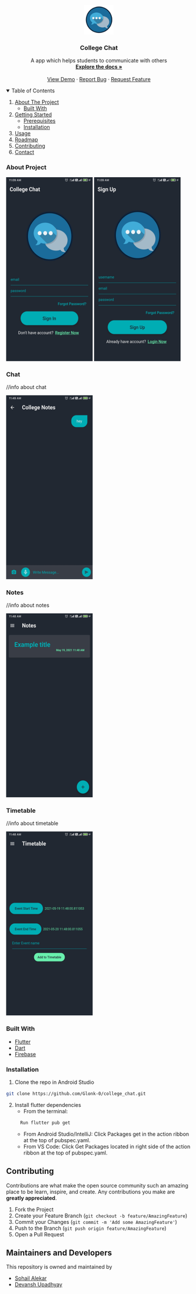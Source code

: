 <!-- PROJECT LOGO -->
<br />
<p align="center">
  <a href="https://github.com/Glonk-0/college_chat">
    <img src="android/app/src/main/res/mipmap-xxxhdpi/ic_launcher.png" alt="Logo" width="80" height="80">
  </a>
 <h3 align="center">College Chat</h3>

  <p align="center">A app which helps students to communicate with others
  <br />
    <a href="https://github.com/Glonk-0/college_chat"><strong>Explore the docs »</strong></a>
    <br />
    <br />
    <a href="https://github.com/Glonk-0/college_chat">View Demo</a>
    ·
    <a href="https://github.com/Glonk-0/college_chat/issues">Report Bug</a>
    ·
    <a href="https://github.com/Glonk-0/college_chat/issues">Request Feature</a>
  </p>
</p>
<!-- TABLE OF CONTENTS -->
<details open="open">
  <summary>Table of Contents</summary>
  <ol>
    <li>
      <a href="#about-the-project">About The Project</a>
      <ul>
        <li><a href="#built-with">Built With</a></li>
      </ul>
    </li>
    <li>
      <a href="#getting-started">Getting Started</a>
      <ul>
        <li><a href="#prerequisites">Prerequisites</a></li>
        <li><a href="#installation">Installation</a></li>
      </ul>
    </li>
    <li><a href="#usage">Usage</a></li>
    <li><a href="#roadmap">Roadmap</a></li>
    <li><a href="#contributing">Contributing</a></li>
    <li><a href="#contact">Contact</a></li>
  </ol>
</details>
<!-- ABOUT THE PROJECT -->

  ### About Project
  
 
<img src = "gitimages/signin.jpg" width="235" height="500"/> <img src = "gitimages/register.jpg" width="235" height="500"/> 

  ### Chat  
//info about chat

<img src = "gitimages/chat.jpg" width="235" height="500"/>

  ### Notes  
//info about notes

<img src = "gitimages/notes.jpg" width="235" height="500"/>

  ### Timetable
//info about timetable

<img src = "gitimages/timetable.jpg" width="235" height="500"/>


  ### Built With

* [Flutter](https://flutter.dev/)
* [Dart](https://dart.dev/)
* [Firebase](https://firebase.google.com/)

### Installation

1.  Clone the repo in Android Studio
   ```sh
   git clone https://github.com/Glonk-0/college_chat.git
   ```
2. Install flutter dependencies
    * From the terminal: 
    ```sh
      Run flutter pub get
    ```
    *  From Android Studio/IntelliJ: Click Packages get in the action ribbon at the top of pubspec.yaml.
    *  From VS Code: Click Get Packages located in right side of the action ribbon at the top of pubspec.yaml.


<!-- CONTRIBUTING -->
## Contributing

Contributions are what make the open source community such an amazing place to be learn, inspire, and create. Any contributions you make are **greatly appreciated**.

1. Fork the Project
2. Create your Feature Branch (`git checkout -b feature/AmazingFeature`)
3. Commit your Changes (`git commit -m 'Add some AmazingFeature'`)
4. Push to the Branch (`git push origin feature/AmazingFeature`)
5. Open a Pull Request











## Maintainers and Developers
This repository is owned and maintained by 
 * [Sohail Alekar](https://github.com/Glonk-0)
 * [Devansh Upadhyay](https://github.com/DevanshUpadhyay26)
